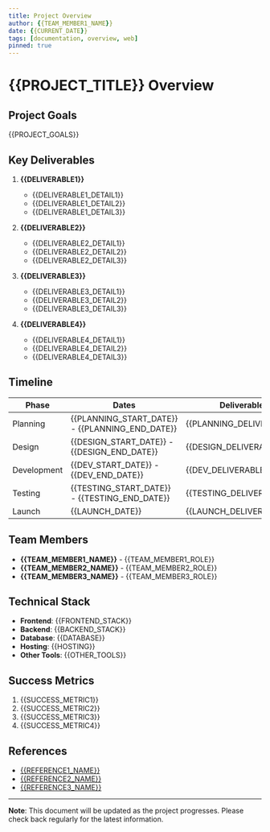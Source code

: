 ```yaml
---
title: Project Overview
author: {{TEAM_MEMBER1_NAME}}
date: {{CURRENT_DATE}}
tags: [documentation, overview, web]
pinned: true
---
```


# {{PROJECT_TITLE}} Overview

## Project Goals

{{PROJECT_GOALS}}

## Key Deliverables

1. **{{DELIVERABLE1}}**
   - {{DELIVERABLE1_DETAIL1}}
   - {{DELIVERABLE1_DETAIL2}}
   - {{DELIVERABLE1_DETAIL3}}

2. **{{DELIVERABLE2}}**
   - {{DELIVERABLE2_DETAIL1}}
   - {{DELIVERABLE2_DETAIL2}}
   - {{DELIVERABLE2_DETAIL3}}

3. **{{DELIVERABLE3}}**
   - {{DELIVERABLE3_DETAIL1}}
   - {{DELIVERABLE3_DETAIL2}}
   - {{DELIVERABLE3_DETAIL3}}

4. **{{DELIVERABLE4}}**
   - {{DELIVERABLE4_DETAIL1}}
   - {{DELIVERABLE4_DETAIL2}}
   - {{DELIVERABLE4_DETAIL3}}

## Timeline

| Phase | Dates | Deliverables |
|-------|-------|--------------|
| Planning | {{PLANNING_START_DATE}} - {{PLANNING_END_DATE}} | {{PLANNING_DELIVERABLES}} |
| Design | {{DESIGN_START_DATE}} - {{DESIGN_END_DATE}} | {{DESIGN_DELIVERABLES}} |
| Development | {{DEV_START_DATE}} - {{DEV_END_DATE}} | {{DEV_DELIVERABLES}} |
| Testing | {{TESTING_START_DATE}} - {{TESTING_END_DATE}} | {{TESTING_DELIVERABLES}} |
| Launch | {{LAUNCH_DATE}} | {{LAUNCH_DELIVERABLES}} |

## Team Members

- **{{TEAM_MEMBER1_NAME}}** - {{TEAM_MEMBER1_ROLE}}
- **{{TEAM_MEMBER2_NAME}}** - {{TEAM_MEMBER2_ROLE}}
- **{{TEAM_MEMBER3_NAME}}** - {{TEAM_MEMBER3_ROLE}}

## Technical Stack

- **Frontend**: {{FRONTEND_STACK}}
- **Backend**: {{BACKEND_STACK}}
- **Database**: {{DATABASE}}
- **Hosting**: {{HOSTING}}
- **Other Tools**: {{OTHER_TOOLS}}

## Success Metrics

1. {{SUCCESS_METRIC1}}
2. {{SUCCESS_METRIC2}}
3. {{SUCCESS_METRIC3}}
4. {{SUCCESS_METRIC4}}

## References

- [{{REFERENCE1_NAME}}]({{REFERENCE1_URL}})
- [{{REFERENCE2_NAME}}]({{REFERENCE2_URL}})
- [{{REFERENCE3_NAME}}]({{REFERENCE3_URL}})

---

**Note**: This document will be updated as the project progresses. Please check back regularly for the latest information.
